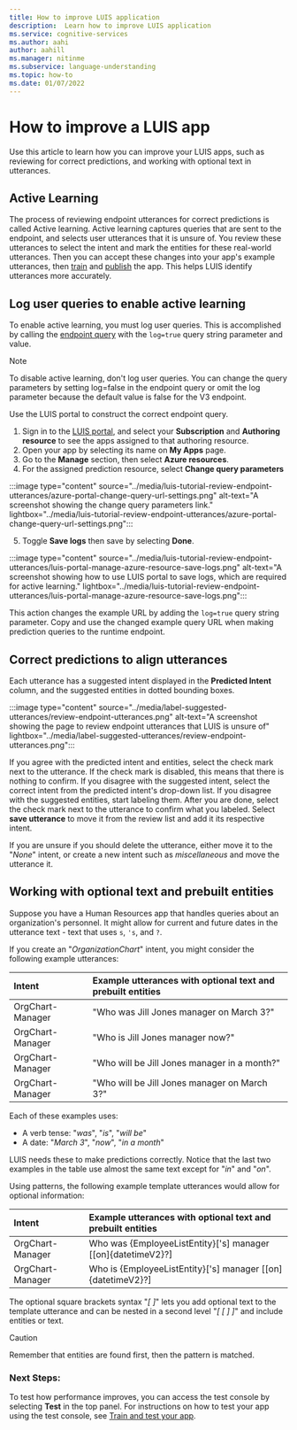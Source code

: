 ```yaml
---
title: How to improve LUIS application
description:  Learn how to improve LUIS application
ms.service: cognitive-services
ms.author: aahi
author: aahill
ms.manager: nitinme
ms.subservice: language-understanding
ms.topic: how-to
ms.date: 01/07/2022
---
```


# How to improve a LUIS app

Use this article to learn how you can improve your LUIS apps, such as reviewing for correct predictions, and working with optional text in utterances. 

## Active Learning

The process of reviewing endpoint utterances for correct predictions is called Active learning. Active learning captures queries that are sent to the endpoint, and selects user utterances that it is unsure of. You review these utterances to select the intent and mark the entities for these real-world utterances. Then you can accept these changes into your app's example utterances, then [train](./train-test.md?branch=pr-en-us-181263) and [publish](./publish.md?branch=pr-en-us-181263) the app. This helps LUIS identify utterances more accurately.

## Log user queries to enable active learning

To enable active learning, you must log user queries. This is accomplished by calling the [endpoint query](../luis-get-started-create-app.md#query-the-v3-api-prediction-endpoint) with the `log=true` query string parameter and value.

> [!Note]
> To disable active learning, don't log user queries. You can change the query parameters by setting log=false in the endpoint query or omit the log parameter because the default value is false for the V3 endpoint.

Use the LUIS portal to construct the correct endpoint query.

1. Sign in to the [LUIS portal](https://www.luis.ai/), and select your  **Subscription**  and  **Authoring resource**  to see the apps assigned to that authoring resource.
2. Open your app by selecting its name on  **My Apps**  page.
3. Go to the  **Manage**  section, then select  **Azure resources**.
4. For the assigned prediction resource, select  **Change query parameters**

:::image type="content" source="../media/luis-tutorial-review-endpoint-utterances/azure-portal-change-query-url-settings.png" alt-text="A screenshot showing the change query parameters link." lightbox="../media/luis-tutorial-review-endpoint-utterances/azure-portal-change-query-url-settings.png":::

5. Toggle  **Save logs**  then save by selecting  **Done**.

:::image type="content" source="../media/luis-tutorial-review-endpoint-utterances/luis-portal-manage-azure-resource-save-logs.png" alt-text="A screenshot showing how to use LUIS portal to save logs, which are required for active learning." lightbox="../media/luis-tutorial-review-endpoint-utterances/luis-portal-manage-azure-resource-save-logs.png":::

This action changes the example URL by adding the `log=true` query string parameter. Copy and use the changed example query URL when making prediction queries to the runtime endpoint.

## Correct predictions to align utterances

Each utterance has a suggested intent displayed in the  **Predicted Intent**  column, and the suggested entities in dotted bounding boxes.

:::image type="content" source="../media/label-suggested-utterances/review-endpoint-utterances.png" alt-text="A screenshot showing the page to review endpoint utterances that LUIS is unsure of" lightbox="../media/label-suggested-utterances/review-endpoint-utterances.png":::

If you agree with the predicted intent and entities, select the check mark next to the utterance. If the check mark is disabled, this means that there is nothing to confirm.
If you disagree with the suggested intent, select the correct intent from the predicted intent's drop-down list. If you disagree with the suggested entities, start labeling them. After you are done, select the check mark next to the utterance to confirm what you labeled. Select  **save utterance**  to move it from the review list and add it its respective intent.

If you are unsure if you should delete the utterance, either move it to the "*None*" intent, or create a new intent such as *miscellaneous* and move the utterance it.

## Working with optional text and prebuilt entities

Suppose you have a Human Resources app that handles queries about an organization's personnel. It might allow for current and future dates in the utterance text - text that uses `s`, `'s`, and `?`.

If you create an "*OrganizationChart*" intent, you might consider the following example utterances:

|Intent|Example utterances with optional text and prebuilt entities|
|:--|:--|
|OrgChart-Manager|"Who was Jill Jones manager on March 3?"|
|OrgChart-Manager|"Who is Jill Jones manager now?"|
|OrgChart-Manager|"Who will be Jill Jones manager in a month?"|
|OrgChart-Manager|"Who will be Jill Jones manager on March 3?"|

Each of these examples uses:
* A verb tense: "_was_", "_is_", "_will be_"
* A date: "_March 3_", "_now_", "_in a month_" 

LUIS needs these to make predictions correctly. Notice that the last two examples in the table use almost the same text except for "_in_" and "_on_".

Using patterns, the following example template utterances would allow for optional information:

|Intent|Example utterances with optional text and prebuilt entities|
|:--|:--|
|OrgChart-Manager|Who was {EmployeeListEntity}['s] manager [[on]{datetimeV2}?]|
|OrgChart-Manager|Who is {EmployeeListEntity}['s] manager [[on]{datetimeV2}?]|

The optional square brackets syntax "*[ ]*" lets you add optional text to the template utterance and can be nested in a second level "*[ [ ] ]*" and include entities or text.

> [!CAUTION]
> Remember that entities are found first, then the pattern is matched.

### Next Steps:

To test how performance improves, you can access the test console by selecting  **Test**  in the top panel. For instructions on how to test your app using the test console, see [Train and test your app](/azure/cognitive-services/luis/luis-interactive-test).